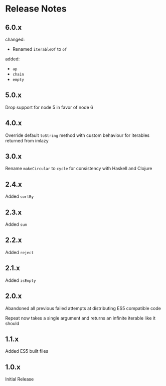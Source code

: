 # Release Notes

## 6.0.x

changed:
- Renamed `iterableOf` to `of`

added:
- `ap`
- `chain`
- `empty`

## 5.0.x

Drop support for node 5 in favor of node 6

## 4.0.x

Override default `toString` method with custom behaviour for iterables returned from imlazy

## 3.0.x

Rename `makeCircular` to `cycle` for consistency with Haskell and Clojure

## 2.4.x

Added `sortBy`

## 2.3.x

Added `sum`

## 2.2.x

Added `reject`

## 2.1.x

Added `isEmpty`

## 2.0.x

Abandoned all previous failed attempts at distributing ES5 compatible code

Repeat now takes a single argument and returns an infinite iterable like it should

## 1.1.x

Added ES5 built files

## 1.0.x

Initial Release
